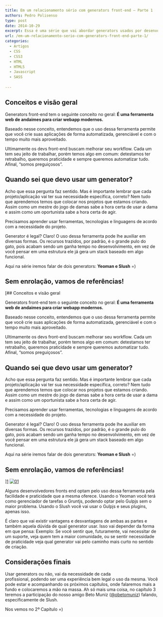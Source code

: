 ```yaml
---
title: Em um relacionamento sério com generators front-end – Parte 1
authors: Pedro Polisenso
type: post
date: 2014-10-29
excerpt: Essa é uma série que vai abordar generators usados por desenvolvedores front end no mercado. Um post que vai mostrar desde conceitos até a prática, que convém a nós é o que mais interessa.
url: /em-um-relacionamento-serio-com-generators-front-end-parte-1/
categories:
  - Artigos
  - CSS
  - CSS3
  - HTML
  - HTML5
  - Javascript
  - SASS

---
```

## Conceitos e visão geral

Generators front-end tem o seguinte conceito no geral: **É uma ferramenta web de andaimes para criar webapp modernos.**

Baseado nesse conceito, entendemos que o uso dessa ferramenta permite que você crie suas aplicações de forma automatizada, gerenciável e com o tempo muito mais aproveitado.

Ultimamente os devs front-end buscam melhorar seu workflow. Cada um tem seu jeito de trabalhar, porém temos algo em comum: detestamos ter retrabalho, queremos praticidade e sempre queremos automatizar tudo. Afinal, “somos preguiçosos”.

## Quando sei que devo usar um generator?

Acho que essa pergunta faz sentido. Mas é importante lembrar que cada projeto/aplicação vai ter sua necessidade específica, correto? Nem tudo que aprendemos temos que colocar nos projetos que estamos criando. Assim como um mestre do jogo de damas sabe a hora certa de usar a dama e assim como um oportunista sabe a hora certa de agir.

Precisamos aprender usar ferramentas, tecnologias e linguagens de acordo com a necessidade do projeto.

Generator é legal? Claro! O uso dessa ferramenta pode lhe auxiliar em diversas formas. Os recursos trazidos, por padrão, é o grande pulo do gato, pois acabam sendo um ganha tempo no desenvolvimento, em vez de você pensar em uma estrutura ele já gera um stack baseado em algo funcional.

Aqui na série iremos falar de dois generators: **Yeoman e Slush** =)

## Sem enrolação, vamos de referências!

[## Conceitos e visão geral

Generators front-end tem o seguinte conceito no geral: **É uma ferramenta web de andaimes para criar webapp modernos.**

Baseado nesse conceito, entendemos que o uso dessa ferramenta permite que você crie suas aplicações de forma automatizada, gerenciável e com o tempo muito mais aproveitado.

Ultimamente os devs front-end buscam melhorar seu workflow. Cada um tem seu jeito de trabalhar, porém temos algo em comum: detestamos ter retrabalho, queremos praticidade e sempre queremos automatizar tudo. Afinal, “somos preguiçosos”.

## Quando sei que devo usar um generator?

Acho que essa pergunta faz sentido. Mas é importante lembrar que cada projeto/aplicação vai ter sua necessidade específica, correto? Nem tudo que aprendemos temos que colocar nos projetos que estamos criando. Assim como um mestre do jogo de damas sabe a hora certa de usar a dama e assim como um oportunista sabe a hora certa de agir.

Precisamos aprender usar ferramentas, tecnologias e linguagens de acordo com a necessidade do projeto.

Generator é legal? Claro! O uso dessa ferramenta pode lhe auxiliar em diversas formas. Os recursos trazidos, por padrão, é o grande pulo do gato, pois acabam sendo um ganha tempo no desenvolvimento, em vez de você pensar em uma estrutura ele já gera um stack baseado em algo funcional.

Aqui na série iremos falar de dois generators: **Yeoman e Slush** =)

## Sem enrolação, vamos de referências!

][1] [<img class="aligncenter wp-image-44906 size-full" src="https://raw.githubusercontent.com/diegoeis/tableless-static-images/master/2014/10/011.jpg" alt="01" width="400" height="326" srcset="uploads/2014/10/011.jpg 400w, uploads/2014/10/011-170x139.jpg 170w" sizes="(max-width: 400px) 100vw, 400px" />][1]

Alguns desenvolvedores fronts end optam pelo uso dessa ferramenta pela facilidade e praticidade que a mesma oferece. Usando o Yeoman você terá como gerenciador de tarefas o Gruntjs, podendo optar pelo Gulpjs sem o maior problema. Usando o Slush você vai usar o Gulpjs e seus plugins, apenas isso.

É claro que vai existir vantagens e desvantagens de ambas as partes e também aquela dúvida de qual generator usar. Isso vai depender da forma em que pensa: Exemplo: Se você sentir que, futuramente, vai necessitar de um suporte, veja quem tem a maior comunidade, ou se sentir necessidade de praticidade veja qual generator vai pelo caminho mais curto no sentido de criação.

## Considerações finais

Usar generators ou não, vai da necessidade de cada profissional, podendo ser uma experiência bem legal o uso da mesma. Você pode estar e acompanhando os próximos capítulos, onde falaremos mais a fundo e colocaremos a mão na massa. Ah só mais uma coisa, no capítulo 3 teremos a participação do nosso amigo Beto Muniz (<a href="https://twitter.com/obetomuniz" target="_blanck">@obetomuniz</a>) falando, especificamente de Slush.

Nos vemos no 2º Capítulo =)

 [1]: https://raw.githubusercontent.com/diegoeis/tableless-static-images/master/2014/10/011.jpg